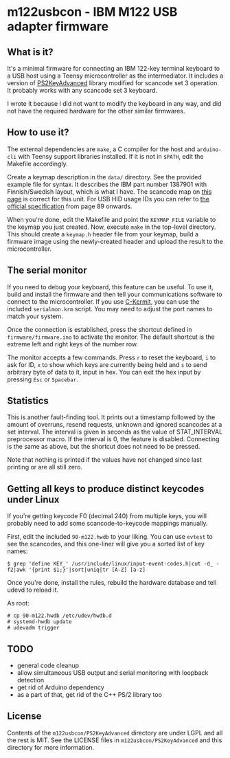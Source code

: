 # m122usbcon - IBM M122 USB adapter firmware

## What is it?

It's a minimal firmware for connecting an IBM 122-key terminal keyboard to a USB host using a Teensy microcontroller as the intermediator. It includes a version of [PS2KeyAdvanced](https://github.com/techpaul/PS2KeyAdvanced.git) library modified for scancode set 3 operation. It probably works with any scancode set 3 keyboard.

I wrote it because I did not want to modify the keyboard in any way, and did not have the required hardware for the other similar firmwares.

## How to use it?

The external dependencies are `make`, a C compiler for the host and `arduino-cli` with Teensy support libraries installed. If it is not in `$PATH`, edit the Makefile accordingly.

Create a keymap description in the `data/` directory. See the provided example file for syntax. It describes the IBM part number 1387901 with Finnish/Swedish layout, which is what I have. The scancode map on [this page](https://www.seasip.info/VintagePC/ibm_1390876.html) is correct for this unit. For USB HID usage IDs you can refer to [the official specification](https://usb.org/sites/default/files/hut1_5.pdf) from page 89 onwards.

When you're done, edit the Makefile and point the `KEYMAP_FILE` variable to the keymap you just created. Now, execute `make` in the top-level directory. This should create a `keymap.h` header file from your keymap, build a firmware image using the newly-created header and upload the result to the microcontroller.

## The serial monitor

If you need to debug your keyboard, this feature can be useful. To use it, build and install the firmware and then tell your communications software to connect to the microcontroller. If you use [C-Kermit](https://www.kermitproject.org/), you can use the included `serialmon.krm` script. You may need to adjust the port names to match your system.

Once the connection is established, press the shortcut defined in `firmware/firmware.ino` to activate the monitor. The default shortcut is the extreme left and right keys of the number row.

The monitor accepts a few commands. Press `r` to reset the keyboard, `i` to ask for ID, `x` to show which keys are currently being held and `s` to send arbitrary byte of data to it, input in hex. You can exit the hex input by pressing `Esc` or `Spacebar`.

## Statistics

This is another fault-finding tool. It prints out a timestamp followed by the amount of overruns, resend requests, unknown and ignored scancodes at a set interval. The interval is given in seconds as the value of STAT_INTERVAL preprocessor macro. If the interval is 0, the feature is disabled. Connecting is the same as above, but the shortcut does not need to be pressed.

Note that nothing is printed if the values have not changed since last printing or are all still zero.

## Getting all keys to produce distinct keycodes under Linux

If you're getting keycode F0 (decimal 240) from multiple keys, you will probably need to add some scancode-to-keycode mappings manually.

First, edit the included  `90-m122.hwdb` to your liking. You can use `evtest` to see the scancodes, and this one-liner will give you a sorted list of key names:

```
$ grep 'define KEY_' /usr/include/linux/input-event-codes.h|cut -d_ -f2|awk '{print $1;}'|sort|uniq|tr [A-Z] [a-z]
```

Once you're done, install the rules, rebuild the hardware database and tell udevd to reload it.

As root:
```
# cp 90-m122.hwdb /etc/udev/hwdb.d
# systemd-hwdb update
# udevadm trigger
```

## TODO

- general code cleanup
- allow simultaneous USB output and serial monitoring with loopback detection
- get rid of Arduino dependency
- as a part of that, get rid of the C++ PS/2 library too

## License

Contents of the `m122usbcon/PS2KeyAdvanced` directory are under LGPL and all the rest is MIT. See the LICENSE files in `m122usbcon/PS2KeyAdvanced` and this directory for more information.

